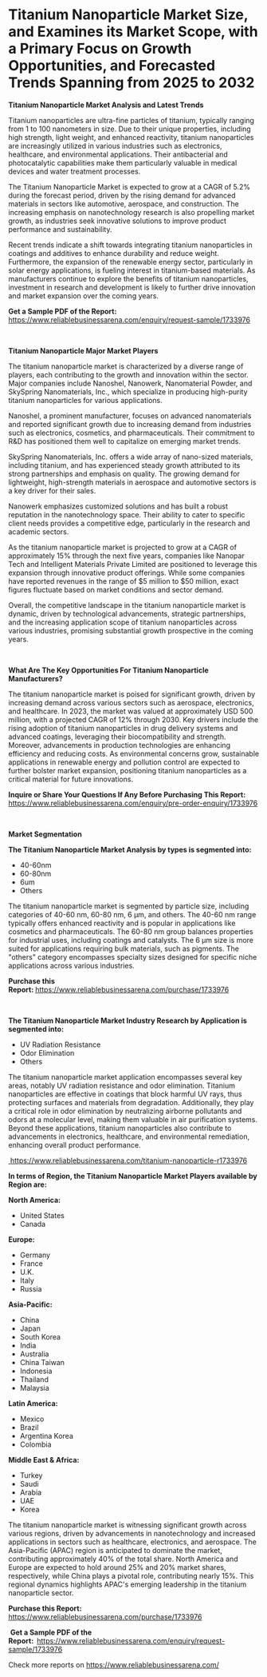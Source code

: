<p><h1>Titanium Nanoparticle Market Size, and Examines its Market Scope, with a Primary Focus on Growth Opportunities, and Forecasted Trends Spanning from 2025 to 2032</h1></p><p><strong>Titanium Nanoparticle Market Analysis and Latest Trends</strong></p>
<p><p>Titanium nanoparticles are ultra-fine particles of titanium, typically ranging from 1 to 100 nanometers in size. Due to their unique properties, including high strength, light weight, and enhanced reactivity, titanium nanoparticles are increasingly utilized in various industries such as electronics, healthcare, and environmental applications. Their antibacterial and photocatalytic capabilities make them particularly valuable in medical devices and water treatment processes.</p><p>The Titanium Nanoparticle Market is expected to grow at a CAGR of 5.2% during the forecast period, driven by the rising demand for advanced materials in sectors like automotive, aerospace, and construction. The increasing emphasis on nanotechnology research is also propelling market growth, as industries seek innovative solutions to improve product performance and sustainability. </p><p>Recent trends indicate a shift towards integrating titanium nanoparticles in coatings and additives to enhance durability and reduce weight. Furthermore, the expansion of the renewable energy sector, particularly in solar energy applications, is fueling interest in titanium-based materials. As manufacturers continue to explore the benefits of titanium nanoparticles, investment in research and development is likely to further drive innovation and market expansion over the coming years.</p></p>
<p><strong>Get a Sample PDF of the Report:&nbsp;</strong> <a href="https://www.reliablebusinessarena.com/enquiry/request-sample/1733976?utm_campaign=3586&utm_medium=2&utm_source=Github&utm_content=ia&utm_term=01042025&utm_id=titanium-nanoparticle">https://www.reliablebusinessarena.com/enquiry/request-sample/1733976</a></p>
<p>&nbsp;</p>
<p><strong>Titanium Nanoparticle Major Market Players</strong></p>
<p><p>The titanium nanoparticle market is characterized by a diverse range of players, each contributing to the growth and innovation within the sector. Major companies include Nanoshel, Nanowerk, Nanomaterial Powder, and SkySpring Nanomaterials, Inc., which specialize in producing high-purity titanium nanoparticles for various applications. </p><p>Nanoshel, a prominent manufacturer, focuses on advanced nanomaterials and reported significant growth due to increasing demand from industries such as electronics, cosmetics, and pharmaceuticals. Their commitment to R&D has positioned them well to capitalize on emerging market trends.</p><p>SkySpring Nanomaterials, Inc. offers a wide array of nano-sized materials, including titanium, and has experienced steady growth attributed to its strong partnerships and emphasis on quality. The growing demand for lightweight, high-strength materials in aerospace and automotive sectors is a key driver for their sales.</p><p>Nanowerk emphasizes customized solutions and has built a robust reputation in the nanotechnology space. Their ability to cater to specific client needs provides a competitive edge, particularly in the research and academic sectors.</p><p>As the titanium nanoparticle market is projected to grow at a CAGR of approximately 15% through the next five years, companies like Nanopar Tech and Intelligent Materials Private Limited are positioned to leverage this expansion through innovative product offerings. While some companies have reported revenues in the range of $5 million to $50 million, exact figures fluctuate based on market conditions and sector demand.</p><p>Overall, the competitive landscape in the titanium nanoparticle market is dynamic, driven by technological advancements, strategic partnerships, and the increasing application scope of titanium nanoparticles across various industries, promising substantial growth prospective in the coming years.</p></p>
<p>&nbsp;</p>
<p><strong>What Are The Key Opportunities For Titanium Nanoparticle Manufacturers?</strong></p>
<p><p>The titanium nanoparticle market is poised for significant growth, driven by increasing demand across various sectors such as aerospace, electronics, and healthcare. In 2023, the market was valued at approximately USD 500 million, with a projected CAGR of 12% through 2030. Key drivers include the rising adoption of titanium nanoparticles in drug delivery systems and advanced coatings, leveraging their biocompatibility and strength. Moreover, advancements in production technologies are enhancing efficiency and reducing costs. As environmental concerns grow, sustainable applications in renewable energy and pollution control are expected to further bolster market expansion, positioning titanium nanoparticles as a critical material for future innovations.</p></p>
<p><strong>Inquire or Share Your Questions If Any Before Purchasing This Report:</strong> <a href="https://www.reliablebusinessarena.com/enquiry/pre-order-enquiry/1733976?utm_campaign=3586&utm_medium=2&utm_source=Github&utm_content=ia&utm_term=01042025&utm_id=titanium-nanoparticle">https://www.reliablebusinessarena.com/enquiry/pre-order-enquiry/1733976</a></p>
<p>&nbsp;</p>
<p><strong>Market Segmentation</strong></p>
<p><strong>The Titanium Nanoparticle Market Analysis by types is segmented into:</strong></p>
<p><ul><li>40-60nm</li><li>60-80nm</li><li>6um</li><li>Others</li></ul></p>
<p><p>The titanium nanoparticle market is segmented by particle size, including categories of 40-60 nm, 60-80 nm, 6 µm, and others. The 40-60 nm range typically offers enhanced reactivity and is popular in applications like cosmetics and pharmaceuticals. The 60-80 nm group balances properties for industrial uses, including coatings and catalysts. The 6 µm size is more suited for applications requiring bulk materials, such as pigments. The "others" category encompasses specialty sizes designed for specific niche applications across various industries.</p></p>
<p><strong>Purchase this Report:&nbsp;</strong><a href="https://www.reliablebusinessarena.com/purchase/1733976?utm_campaign=3586&utm_medium=2&utm_source=Github&utm_content=ia&utm_term=01042025&utm_id=titanium-nanoparticle">https://www.reliablebusinessarena.com/purchase/1733976</a></p>
<p>&nbsp;</p>
<p><strong>The Titanium Nanoparticle Market Industry Research by Application is segmented into:</strong></p>
<p><ul><li>UV Radiation Resistance</li><li>Odor Elimination</li><li>Others</li></ul></p>
<p><p>The titanium nanoparticle market application encompasses several key areas, notably UV radiation resistance and odor elimination. Titanium nanoparticles are effective in coatings that block harmful UV rays, thus protecting surfaces and materials from degradation. Additionally, they play a critical role in odor elimination by neutralizing airborne pollutants and odors at a molecular level, making them valuable in air purification systems. Beyond these applications, titanium nanoparticles also contribute to advancements in electronics, healthcare, and environmental remediation, enhancing overall product performance.</p></p>
<p><a href="https://www.reliablebusinessarena.com/titanium-nanoparticle-r1733976?utm_campaign=3586&utm_medium=2&utm_source=Github&utm_content=ia&utm_term=01042025&utm_id=titanium-nanoparticle">&nbsp;https://www.reliablebusinessarena.com/titanium-nanoparticle-r1733976</a></p>
<p><strong>In terms of Region, the Titanium Nanoparticle Market Players available by Region are:</strong></p>
<p>
    <p> <strong> North America: </strong>
        <ul>
            <li>United States</li>
            <li>Canada</li>
        </ul>
        </p> 
    <p> <strong> Europe: </strong>
        <ul>
            <li>Germany</li>
            <li>France</li>
            <li>U.K.</li>
            <li>Italy</li>
            <li>Russia</li>
        </ul>
        </p> 
    <p> <strong> Asia-Pacific: </strong>
        <ul>
            <li>China</li>
            <li>Japan</li>
            <li>South Korea</li>
            <li>India</li>
            <li>Australia</li>
            <li>China Taiwan</li>
            <li>Indonesia</li>
            <li>Thailand</li>
            <li>Malaysia</li>
        </ul>
        </p> 
    <p> <strong> Latin America: </strong>
        <ul>
            <li>Mexico</li>
            <li>Brazil</li>
            <li>Argentina Korea</li>
            <li>Colombia</li>
        </ul>
        </p> 
    <p> <strong> Middle East & Africa: </strong>
        <ul>
            <li>Turkey</li>
            <li>Saudi</li>
            <li>Arabia</li>
            <li>UAE</li>
            <li>Korea</li>
        </ul>
    </p>
    </p>
<p><p>The titanium nanoparticle market is witnessing significant growth across various regions, driven by advancements in nanotechnology and increased applications in sectors such as healthcare, electronics, and aerospace. The Asia-Pacific (APAC) region is anticipated to dominate the market, contributing approximately 40% of the total share. North America and Europe are expected to hold around 25% and 20% market shares, respectively, while China plays a pivotal role, contributing nearly 15%. This regional dynamics highlights APAC's emerging leadership in the titanium nanoparticle sector.</p></p>
<p><strong>Purchase this Report: </strong><a href="https://www.reliablebusinessarena.com/purchase/1733976?utm_campaign=3586&utm_medium=2&utm_source=Github&utm_content=ia&utm_term=01042025&utm_id=titanium-nanoparticle">https://www.reliablebusinessarena.com/purchase/1733976</a></p>
<p>&nbsp;<strong>Get a Sample PDF of the Report:&nbsp;&nbsp;</strong><a href="https://www.reliablebusinessarena.com/enquiry/request-sample/1733976?utm_campaign=3586&utm_medium=2&utm_source=Github&utm_content=ia&utm_term=01042025&utm_id=titanium-nanoparticle">https://www.reliablebusinessarena.com/enquiry/request-sample/1733976</a></p>
<p><strong></strong></p>
<p>Check more reports on <a href="https://www.reliablebusinessarena.com/?utm_campaign=3586&utm_medium=2&utm_source=Github&utm_content=ia&utm_term=01042025&utm_id=titanium-nanoparticle">https://www.reliablebusinessarena.com/</a></p>